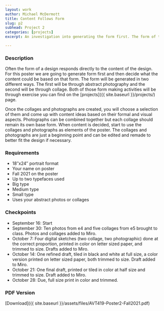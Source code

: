 ```yaml
---
layout: work
author: Michael McDermott
title: Content Follows Form
slug: p2
subhead: Project 2
categories: [projects]
excerpt: An investigation into generating the form first. The form of the poster will be created first and then content will be added to it in response to that form.

---
```


### Description
Often the form of a design responds directly to the content of the design. For this poster we are going to generate form first and then decide what the content could be based on that form. The form will be generated in two different ways. The first will be through abstract photography and the second will be through collage. Both of those form making activities will be through exercise you can find on the [projects]({{ site.baseurl }}/projects/) page.

Once the collages and photographs are created, you will choose a selection of them and come up with content ideas based on their formal and visual aspects. Photographs can be combined together but each collage should remain its own base form. When content is decided, start to use the collages and photographs as elements of the poster. The collages and photographs are just a beginning point and can be edited and remade to better fit the design if necessary.

### Requirements
* 18&#8243;x24&#8243; portrait format
* Your name on poster
* Fall 2021 on the poster
* Up to two typefaces used
* Big type
* Medium type
* Small type
* Uses your abstract photos or collages


### Checkpoints
* September 16: Start
* September 30: Ten photos from e4 and five collages from e5 brought to class. Photos and collages added to Miro.
* October 7: Four digital sketches (two collage, two photographic) done at the correct proportion, printed in color on letter sized paper, and trimmed to size. Drafts added to Miro.
* October 14: One refined draft, tiled in black and white at full size, a color version printed on letter sized paper, both trimmed to size. Draft added to Miro.
* October 21: One final draft, printed or tiled in color at half size and trimmed to size. Draft added to Miro.
* October 28: Due, full size print in color and trimmed.

### PDF Version
[Download]({{ site.baseurl }}/assets/files/AVT419-Poster2-Fall2021.pdf)
